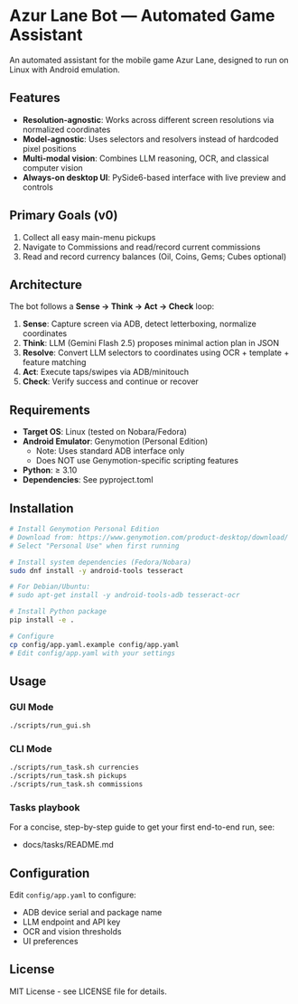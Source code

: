 # Azur Lane Bot — Automated Game Assistant

An automated assistant for the mobile game Azur Lane, designed to run on Linux with Android emulation.

## Features

- **Resolution-agnostic**: Works across different screen resolutions via normalized coordinates
- **Model-agnostic**: Uses selectors and resolvers instead of hardcoded pixel positions
- **Multi-modal vision**: Combines LLM reasoning, OCR, and classical computer vision
- **Always-on desktop UI**: PySide6-based interface with live preview and controls

## Primary Goals (v0)

1. Collect all easy main-menu pickups
2. Navigate to Commissions and read/record current commissions  
3. Read and record currency balances (Oil, Coins, Gems; Cubes optional)

## Architecture

The bot follows a **Sense → Think → Act → Check** loop:

1. **Sense**: Capture screen via ADB, detect letterboxing, normalize coordinates
2. **Think**: LLM (Gemini Flash 2.5) proposes minimal action plan in JSON
3. **Resolve**: Convert LLM selectors to coordinates using OCR + template + feature matching
4. **Act**: Execute taps/swipes via ADB/minitouch
5. **Check**: Verify success and continue or recover

## Requirements

- **Target OS**: Linux (tested on Nobara/Fedora)
- **Android Emulator**: Genymotion (Personal Edition)
  - Note: Uses standard ADB interface only
  - Does NOT use Genymotion-specific scripting features
- **Python**: ≥ 3.10
- **Dependencies**: See pyproject.toml

## Installation

```bash
# Install Genymotion Personal Edition
# Download from: https://www.genymotion.com/product-desktop/download/
# Select "Personal Use" when first running

# Install system dependencies (Fedora/Nobara)
sudo dnf install -y android-tools tesseract

# For Debian/Ubuntu:
# sudo apt-get install -y android-tools-adb tesseract-ocr

# Install Python package
pip install -e .

# Configure
cp config/app.yaml.example config/app.yaml
# Edit config/app.yaml with your settings
```

## Usage

### GUI Mode
```bash
./scripts/run_gui.sh
```

### CLI Mode
```bash
./scripts/run_task.sh currencies
./scripts/run_task.sh pickups  
./scripts/run_task.sh commissions
```

### Tasks playbook

For a concise, step-by-step guide to get your first end-to-end run, see:

- docs/tasks/README.md

## Configuration

Edit `config/app.yaml` to configure:

- ADB device serial and package name
- LLM endpoint and API key
- OCR and vision thresholds
- UI preferences

## License

MIT License - see LICENSE file for details.
